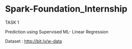 # Spark-Foundation_Internship
TASK 1

Prediction using Supervised ML- Linear Regression

Dataset : http://bit.ly/w-data
